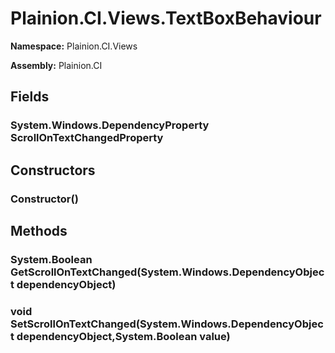 
# Plainion.CI.Views.TextBoxBehaviour

**Namespace:** Plainion.CI.Views

**Assembly:** Plainion.CI


## Fields

### System.Windows.DependencyProperty ScrollOnTextChangedProperty


## Constructors

### Constructor()


## Methods

### System.Boolean GetScrollOnTextChanged(System.Windows.DependencyObject dependencyObject)

### void SetScrollOnTextChanged(System.Windows.DependencyObject dependencyObject,System.Boolean value)
